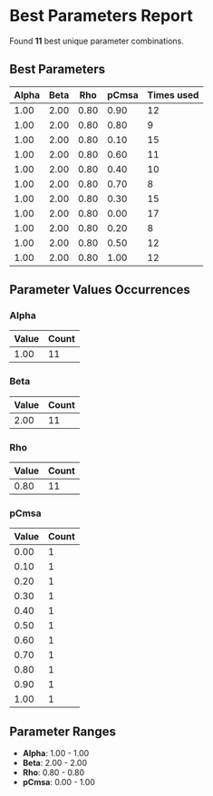 # Best Parameters Report

Found **11** best unique parameter combinations.

## Best Parameters

| Alpha | Beta | Rho | pCmsa | Times used |
|-------|------|-----|-------|------------|
| 1.00 | 2.00 | 0.80 | 0.90 | 12 |
| 1.00 | 2.00 | 0.80 | 0.80 | 9 |
| 1.00 | 2.00 | 0.80 | 0.10 | 15 |
| 1.00 | 2.00 | 0.80 | 0.60 | 11 |
| 1.00 | 2.00 | 0.80 | 0.40 | 10 |
| 1.00 | 2.00 | 0.80 | 0.70 | 8 |
| 1.00 | 2.00 | 0.80 | 0.30 | 15 |
| 1.00 | 2.00 | 0.80 | 0.00 | 17 |
| 1.00 | 2.00 | 0.80 | 0.20 | 8 |
| 1.00 | 2.00 | 0.80 | 0.50 | 12 |
| 1.00 | 2.00 | 0.80 | 1.00 | 12 |

## Parameter Values Occurrences

### Alpha

| Value | Count |
|-------|-------|
| 1.00 | 11 |

### Beta

| Value | Count |
|-------|-------|
| 2.00 | 11 |

### Rho

| Value | Count |
|-------|-------|
| 0.80 | 11 |

### pCmsa

| Value | Count |
|-------|-------|
| 0.00 | 1 |
| 0.10 | 1 |
| 0.20 | 1 |
| 0.30 | 1 |
| 0.40 | 1 |
| 0.50 | 1 |
| 0.60 | 1 |
| 0.70 | 1 |
| 0.80 | 1 |
| 0.90 | 1 |
| 1.00 | 1 |

## Parameter Ranges

- **Alpha**: 1.00 - 1.00
- **Beta**: 2.00 - 2.00
- **Rho**: 0.80 - 0.80
- **pCmsa**: 0.00 - 1.00
